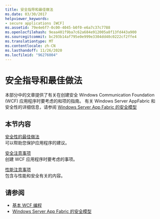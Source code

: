 ```yaml
---
title: 安全指导和最佳做法
ms.date: 03/30/2017
helpviewer_keywords:
- secure applications [WCF]
ms.assetid: 79e4e6f7-0c00-4045-b0f0-e6a7c37c7788
ms.openlocfilehash: 9eaa401f9ba7c62a684e912005a8f13fd443a900
ms.sourcegitcommit: bc293b14af795e0e999e3304dd40c0222cf2ffe4
ms.translationtype: MT
ms.contentlocale: zh-CN
ms.lasthandoff: 11/26/2020
ms.locfileid: "96276004"
---
```

# <a name="security-guidance-and-best-practices"></a>安全指导和最佳做法

本部分中的文章提供了有关在创建安全 Windows Communication Foundation (WCF) 应用程序时要考虑的和项的指南。 有关 Windows Server AppFabric 和安全性的详细信息，请参阅 [Windows Server App Fabric 的安全模型](/previous-versions/appfabric/ee677202(v=azure.10))  
  
## <a name="in-this-section"></a>本节内容  

 [安全性的最佳做法](best-practices-for-security-in-wcf.md)  
 可以帮助您保护应用程序的建议。  
  
 [安全注意事项](security-considerations-in-wcf.md)  
 创建 WCF 应用程序时要考虑的事项。  
  
 [性能注意事项](performance-considerations.md)  
 包含与性能和安全有关的内容。  
  
## <a name="see-also"></a>请参阅

- [基本 WCF 编程](../basic-wcf-programming.md)
- [Windows Server App Fabric 的安全模型](/previous-versions/appfabric/ee677202(v=azure.10))
